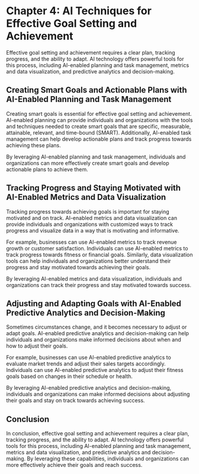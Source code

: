 Chapter 4: AI Techniques for Effective Goal Setting and Achievement
===================================================================

Effective goal setting and achievement requires a clear plan, tracking progress, and the ability to adapt. AI technology offers powerful tools for this process, including AI-enabled planning and task management, metrics and data visualization, and predictive analytics and decision-making.

Creating Smart Goals and Actionable Plans with AI-Enabled Planning and Task Management
--------------------------------------------------------------------------------------

Creating smart goals is essential for effective goal setting and achievement. AI-enabled planning can provide individuals and organizations with the tools and techniques needed to create smart goals that are specific, measurable, attainable, relevant, and time-bound (SMART). Additionally, AI-enabled task management can help develop actionable plans and track progress towards achieving these plans.

By leveraging AI-enabled planning and task management, individuals and organizations can more effectively create smart goals and develop actionable plans to achieve them.

Tracking Progress and Staying Motivated with AI-Enabled Metrics and Data Visualization
--------------------------------------------------------------------------------------

Tracking progress towards achieving goals is important for staying motivated and on track. AI-enabled metrics and data visualization can provide individuals and organizations with customized ways to track progress and visualize data in a way that is motivating and informative.

For example, businesses can use AI-enabled metrics to track revenue growth or customer satisfaction. Individuals can use AI-enabled metrics to track progress towards fitness or financial goals. Similarly, data visualization tools can help individuals and organizations better understand their progress and stay motivated towards achieving their goals.

By leveraging AI-enabled metrics and data visualization, individuals and organizations can track their progress and stay motivated towards success.

Adjusting and Adapting Goals with AI-Enabled Predictive Analytics and Decision-Making
-------------------------------------------------------------------------------------

Sometimes circumstances change, and it becomes necessary to adjust or adapt goals. AI-enabled predictive analytics and decision-making can help individuals and organizations make informed decisions about when and how to adjust their goals.

For example, businesses can use AI-enabled predictive analytics to evaluate market trends and adjust their sales targets accordingly. Individuals can use AI-enabled predictive analytics to adjust their fitness goals based on changes in their schedule or health.

By leveraging AI-enabled predictive analytics and decision-making, individuals and organizations can make informed decisions about adjusting their goals and stay on track towards achieving success.

Conclusion
----------

In conclusion, effective goal setting and achievement requires a clear plan, tracking progress, and the ability to adapt. AI technology offers powerful tools for this process, including AI-enabled planning and task management, metrics and data visualization, and predictive analytics and decision-making. By leveraging these capabilities, individuals and organizations can more effectively achieve their goals and reach success.
